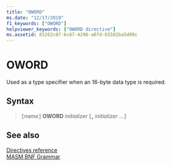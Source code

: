 ```yaml
---
title: "OWORD"
ms.date: "12/17/2019"
f1_keywords: ["OWORD"]
helpviewer_keywords: ["OWORD directive"]
ms.assetid: 83262c07-6c67-4296-a07d-65502ba5d09c
---
```

# OWORD

Used as a type specifier when an 16-byte data type is required.

## Syntax

> ⟦*name*⟧ **OWORD**  *initializer* ⟦__,__ *initializer* ...⟧

## See also

[Directives reference](directives-reference.md)\
[MASM BNF Grammar](masm-bnf-grammar.md)
